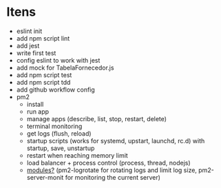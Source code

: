 # Itens
- eslint init
- add npm script lint
- add jest
- write first test
- config eslint to work with jest
- add mock for TabelaFornecedor.js
- add npm script test
- add npm script tdd
- add github workflow config
- pm2
  - install
  - run app
  - manage apps (describe, list, stop, restart, delete)
  - terminal monitoring
  - get logs (flush, reload)
  - startup scripts (works for systemd, upstart, launchd, rc.d) with startup, save, unstartup
  - restart when reaching memory limit
  - load balancer + process control (process, thread, nodejs)
  - [modules?](https://github.com/Unitech/pm2#pm2-modules) (pm2-logrotate for rotating logs and limit log size, pm2-server-monit for monitoring the current server)
